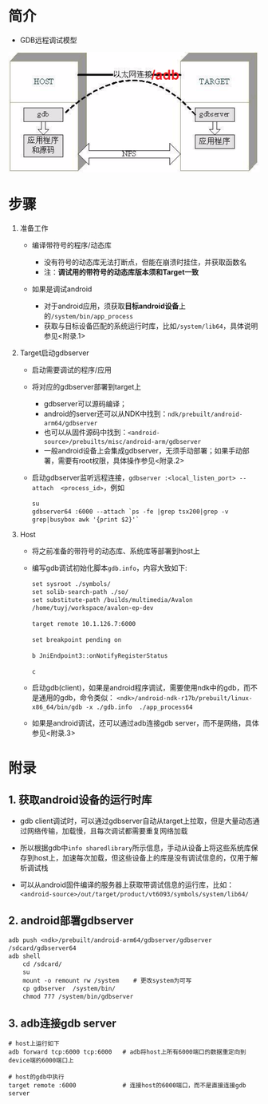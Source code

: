 
# 简介

* GDB远程调试模型

![GDB远程调试模型预览](./res/remote_gdb_preview.png)

# 步骤

1. 准备工作

    * 编译带符号的程序/动态库
        * 没有符号的动态库无法打断点，但能在崩溃时挂住，并获取函数名
        * 注：**调试用的带符号的动态库版本须和Target一致**

    * 如果是调试android
        * 对于android应用，须获取**目标android设备**上的`/system/bin/app_process`
        * 获取与目标设备匹配的系统运行时库，比如`/system/lib64`，具体说明参见<附录.1>

2. Target启动gdbserver

    * 启动需要调试的程序/应用

    * 将对应的gdbserver部署到target上
        * gdbserver可以源码编译；
        * android的server还可以从NDK中找到：`ndk/prebuilt/android-arm64/gdbserver`
        * 也可以从固件源码中找到：`<android-source>/prebuilts/misc/android-arm/gdbserver`
        * 一般android设备上会集成gdbserver，无须手动部署；如果手动部署，需要有root权限，具体操作参见<附录.2>

    * 启动gdbserver监听远程连接，`gdbserver :<local_listen_port> --attach  <process_id>`，例如
        ```
        su
        gdbserver64 :6000 --attach `ps -fe |grep tsx200|grep -v grep|busybox awk '{print $2}'`
        ```

3. Host

    * 将之前准备的带符号的动态库、系统库等部署到host上
    
    * 编写gdb调试初始化脚本`gdb.info`，内容大致如下:
        ```
        set sysroot ./symbols/
        set solib-search-path ./so/
        set substitute-path /builds/multimedia/Avalon /home/tuyj/workspace/avalon-ep-dev

        target remote 10.1.126.7:6000

        set breakpoint pending on

        b JniEndpoint3::onNotifyRegisterStatus

        c
        ```

    * 启动gdb(client)，如果是android程序调试，需要使用ndk中的gdb，而不是通用的gdb，命令类似：
        `<ndk>/android-ndk-r17b/prebuilt/linux-x86_64/bin/gdb -x ./gdb.info  ./app_process64`

    * 如果是android调试，还可以通过adb连接gdb server，而不是网络，具体参见<附录.3>


# 附录

## 1. 获取android设备的运行时库

* gdb client调试时，可以通过gdbserver自动从target上拉取，但是大量动态通过网络传输，加载慢，且每次调试都需要重复网络加载

* 所以根据gdb中`info sharedlibrary`所示信息，手动从设备上将这些系统库保存到host上，加速每次加载，但这些设备上的库是没有调试信息的，仅用于解析调试栈

* 可以从android固件编译的服务器上获取带调试信息的运行库，比如：`<android-source>/out/target/product/vt6093/symbols/system/lib64/`

## 2. android部署gdbserver

```
adb push <ndk>/prebuilt/android-arm64/gdbserver/gdbserver /sdcard/gdbserver64
adb shell
    cd /sdcard/
    su
    mount -o remount rw /system    # 更改system为可写
    cp gdbserver  /system/bin/
    chmod 777 /system/bin/gdbserver
```

## 3. adb连接gdb server

```
# host上运行如下
adb forward tcp:6000 tcp:6000   # adb将host上所有6000端口的数据重定向到device端的6000端口上

# host的gdb中执行
target remote :6000             # 连接host的6000端口，而不是直接连接gdb server
```